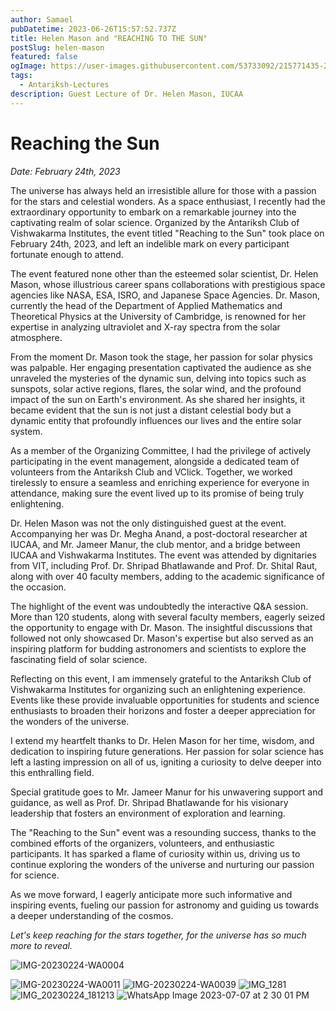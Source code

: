 ```yaml
---
author: Samael
pubDatetime: 2023-06-26T15:57:52.737Z
title: Helen Mason and "REACHING TO THE SUN"
postSlug: helen-mason
featured: false
ogImage: https://user-images.githubusercontent.com/53733092/215771435-25408246-2309-4f8b-a781-1f3d93bdf0ec.png
tags:
  - Antariksh-Lectures
description: Guest Lecture of Dr. Helen Mason, IUCAA
---
```




# Reaching the Sun

*Date: February 24th, 2023*

The universe has always held an irresistible allure for those with a passion for the stars and celestial wonders. As a space enthusiast, I recently had the extraordinary opportunity to embark on a remarkable journey into the captivating realm of solar science. Organized by the Antariksh Club of Vishwakarma Institutes, the event titled "Reaching to the Sun" took place on February 24th, 2023, and left an indelible mark on every participant fortunate enough to attend.

The event featured none other than the esteemed solar scientist, Dr. Helen Mason, whose illustrious career spans collaborations with prestigious space agencies like NASA, ESA, ISRO, and Japanese Space Agencies. Dr. Mason, currently the head of the Department of Applied Mathematics and Theoretical Physics at the University of Cambridge, is renowned for her expertise in analyzing ultraviolet and X-ray spectra from the solar atmosphere.

From the moment Dr. Mason took the stage, her passion for solar physics was palpable. Her engaging presentation captivated the audience as she unraveled the mysteries of the dynamic sun, delving into topics such as sunspots, solar active regions, flares, the solar wind, and the profound impact of the sun on Earth's environment. As she shared her insights, it became evident that the sun is not just a distant celestial body but a dynamic entity that profoundly influences our lives and the entire solar system.

As a member of the Organizing Committee, I had the privilege of actively participating in the event management, alongside a dedicated team of volunteers from the Antariksh Club and VClick. Together, we worked tirelessly to ensure a seamless and enriching experience for everyone in attendance, making sure the event lived up to its promise of being truly enlightening.

Dr. Helen Mason was not the only distinguished guest at the event. Accompanying her was Dr. Megha Anand, a post-doctoral researcher at IUCAA, and Mr. Jameer Manur, the club mentor, and a bridge between IUCAA and Vishwakarma Institutes. The event was attended by dignitaries from VIT, including Prof. Dr. Shripad Bhatlawande and Prof. Dr. Shital Raut, along with over 40 faculty members, adding to the academic significance of the occasion.

The highlight of the event was undoubtedly the interactive Q&A session. More than 120 students, along with several faculty members, eagerly seized the opportunity to engage with Dr. Mason. The insightful discussions that followed not only showcased Dr. Mason's expertise but also served as an inspiring platform for budding astronomers and scientists to explore the fascinating field of solar science.

Reflecting on this event, I am immensely grateful to the Antariksh Club of Vishwakarma Institutes for organizing such an enlightening experience. Events like these provide invaluable opportunities for students and science enthusiasts to broaden their horizons and foster a deeper appreciation for the wonders of the universe.

I extend my heartfelt thanks to Dr. Helen Mason for her time, wisdom, and dedication to inspiring future generations. Her passion for solar science has left a lasting impression on all of us, igniting a curiosity to delve deeper into this enthralling field.

Special gratitude goes to Mr. Jameer Manur for his unwavering support and guidance, as well as Prof. Dr. Shripad Bhatlawande for his visionary leadership that fosters an environment of exploration and learning.

The "Reaching to the Sun" event was a resounding success, thanks to the combined efforts of the organizers, volunteers, and enthusiastic participants. It has sparked a flame of curiosity within us, driving us to continue exploring the wonders of the universe and nurturing our passion for science.

As we move forward, I eagerly anticipate more such informative and inspiring events, fueling our passion for astronomy and guiding us towards a deeper understanding of the cosmos.

*Let's keep reaching for the stars together, for the universe has so much more to reveal.*

![IMG-20230224-WA0004](https://github.com/Auriel3003/samael/assets/103866475/ef990488-2b05-4d6e-b684-2e8827aa7db6)

![IMG-20230224-WA0011](https://github.com/Auriel3003/samael/assets/103866475/0701c53a-7a9e-4a47-8c26-187db27128af)
![IMG-20230224-WA0039](https://github.com/Auriel3003/samael/assets/103866475/d92241a6-3e17-404d-92f1-b502bc8c3329)
![IMG_1281](https://github.com/Auriel3003/samael/assets/103866475/a46f8e29-d3ef-47af-991f-ce2a07a0a54a)
![IMG_20230224_181213](https://github.com/Auriel3003/samael/assets/103866475/33a20172-f201-418e-b06b-e36c629392ec)
![WhatsApp Image 2023-07-07 at 2 30 01 PM](https://github.com/Auriel3003/samael/assets/103866475/3b69a3ba-5935-428e-b058-9fc9fe528f17)
